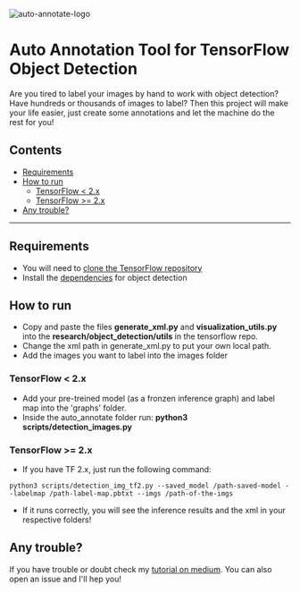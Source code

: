 ![auto-annotate-logo](https://raw.githubusercontent.com/Lucs1590/auto_annotate/master/images/logo.png)
# Auto Annotation Tool for TensorFlow Object Detection

Are you tired to label your images by hand to work with object detection? Have hundreds or thousands of images to label? Then this project will make your life easier, just create some annotations and let the machine do the rest for you!

## Contents
- [Requirements](#requirements)
- [How to run](#usage)
    - [TensorFlow < 2.x](#minor)
    - [TensorFlow >= 2.x](#greater)
- [Any trouble?](#trouble)

----
## Requirements <a id="requirements"></a>
- You will need to [clone the TensorFlow repository](https://github.com/tensorflow/models)
- Install the [dependencies](https://tensorflow-object-detection-api-tutorial.readthedocs.io/en/tensorflow-1.14/install.html) for object detection

## How to run <a id="usage"></a>
- Copy and paste the files **generate_xml.py** and **visualization_utils.py** into the **research/object_detection/utils** in the tensorflow repo.
- Change the xml path in generate_xml.py to put your own local path.
- Add the images you want to label into the images folder

### TensorFlow < 2.x <a id="minor"></a>
- Add your pre-treined model (as a fronzen inference graph) and label map into the 'graphs' folder.
- Inside the auto_annotate folder run: **python3 scripts/detection_images.py**
### TensorFlow >= 2.x <a id="greater"></a>
- If you have TF 2.x, just run the following command:
```
python3 scripts/detection_img_tf2.py --saved_model /path-saved-model --labelmap /path-label-map.pbtxt --imgs /path-of-the-imgs
```

- If it runs correctly, you will see the inference results and the xml in your respective folders!

## Any trouble? <a id="trouble"></a>
If you have trouble or doubt check my [tutorial on medium](https://medium.com/@alvaroleandrocavalcante/auto-annotate-images-for-tensorflow-object-detection-19b59f31c4d9?sk=0a189a8af4874462c1977c6f6738d759). You can also open an issue and I'll hep you!
